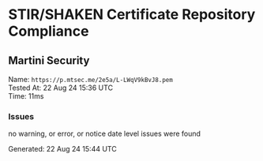 # STIR/SHAKEN Certificate Repository Compliance

## Martini Security

Name: `https://p.mtsec.me/2e5a/L-LWqV9kBvJ8.pem`\
Tested At: 22 Aug 24 15:36 UTC\
Time: 11ms

### Issues

no warning, or error, or notice date level issues were found

Generated: 22 Aug 24 15:44 UTC